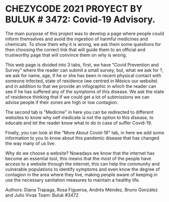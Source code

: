 # CHEZYCODE 2021 PROYECT BY BULUK # 3472: Covid-19 Advisory.

The main purpose of this project was to develop a page where people could inform themselves and avoid the ingestion of harmful medicines and chemicals. To show them why it is wrong, we ask them some questions for then choosing the correct link that will guide them to an official and trustworthy page that will convince them on why is wrong.

This web page is divided into 3 tabs, first, we have "Covid Prevention and Survey" where the reader can submit a small survey, but, what we ask for ?, we ask for name, age, if he or she has been in recent physical contact with someone infected, state of residence (we centred in México our website) and in addition to that we provide an infographic in which the reader can see if he has suffered any of the symptoms of this disease. We ask the state of residence thinking that if we could get a lot of submissions we can advise people if their zones are high or low contagion.

The second tab is "Medicine" in here you can be redirected to different websites to know why self medicate is not the option to this disease, to educate and let the reader know what to do in case of suffer Covid-19.

Finally, you can look at the "More About Covid-19" tab, in here we add some information to you to know about this pandemic disease that has changed the way many of us live.

Why do we choose a website?
Nowadays we know that the internet has become an essential tool, this means that the most of the people have access to a website through the internet, this can help the community and vulnerable populations to identify symptoms and even know the degree of contagion in the area where they live, making people aware of keeping in use the necessary sanitation measures to maintain a healthy life.

Authors: Diana Trapaga, Rosa Figueroa, Andrés Méndez, Bruno González and Julio Vivas
Team: Buluk #3472
